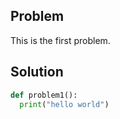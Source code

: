 ## Problem

This is the first problem.

## Solution

```python
def problem1():
  print("hello world")
```
